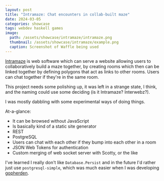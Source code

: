 ```yaml
---
layout: post
title: "Intramaze: Chat encounters in collab-built maze"
date: 2024-03-05
categories: showcase
tags: webdev haskell games
image:
  path: /assets/showcase/intramaze/intramaze.png
  thumbnail: /assets/showcase/intramaze/example.png
  caption: Screenshot of Waffle being used
---
```


[Intramaze](https://github.com/someodd/intramaze) is web software which can
serve a website allowing users to collaboratively build a maze together, by
creating rooms which then can be linked together by defining polygons that act
as links to other rooms.  Users can chat together if they're in the same room.

This project needs some polishing up, it was left in a strange state, I think,
and the naming could use some deciding (is it Intramaze? Interwebz?).

I was mostly dabbling with some experimental ways of doing things.

At-a-glance:

  * It can be browsed without JavaScript
  * Is basically kind of a static site generator
  * REST
  * PostgreSQL
  * Users can chat with each other if they bump into each other in a room
  * JSON Web Tokens for authentication
  * Custom merging of web socket server with Scotty, or the like

I've learned I really don't like `Database.Persist` and in the future I'd
rather just use `postgresql-simple`, which was much easier when I was
developing [gopherden](/showcase/gopherden).
